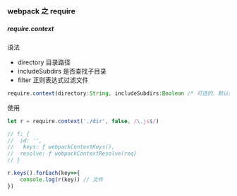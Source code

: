 ### webpack 之 require

##### require.context

语法

- directory 目录路径
- includeSubdirs 是否查找子目录
- filter 正则表达式过滤文件 

```javascript
require.context(directory:String, includeSubdirs:Boolean /* 可选的，默认值是 true */, filter:RegExp /* 可选的 */)
```

使用

```javascript
let r = require.context('./dir', false, /\.js$/)

// f: { 
// 	id: '', 
//   keys: ƒ webpackContextKeys(), 
// 	resolve: ƒ webpackContextResolve(req) 
// }

r.keys().forEach(key=>{
    console.log(r(key)) // 文件
})
```

